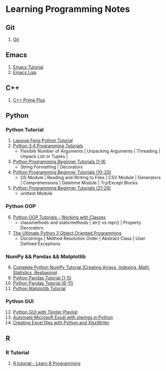 # Learning Programming Notes
## Git
1. [Git](https://github.com/AdamYuWen/LearningProgramming/blob/master/git.md)
## Emacs
1. [Emacs Tutorial](https://github.com/AdamYuWen/LearningProgramming/blob/master/emacs_tutorial.md)
2. [Emacs Lisp](https://learnxinyminutes.com/docs/elisp/)
## C++
1. [C++ Prime Plus](https://github.com/AdamYuWen/CPP_Primer_Plus)
## Python
### Python Tutorial
1. [Liaoxue Feng Python Tutorial](https://github.com/AdamYuWen/LearningProgramming/blob/master/Python/Liaoxue%20Feng%20Python%20Tutorial%20Exercises.ipynb)
2. [Python 3.4 Programming Tutorials](https://github.com/AdamYuWen/LearningProgramming/blob/master/Python/Python%203.4%20Programming%20Tutorials.ipynb)
	- Flexible Number of Arguments | Unpacking Arguments | Threading | Unpack List or Tuples | 
3. [Python Programming Beginner Tutorials (1-9)](https://github.com/AdamYuWen/LearningProgramming/blob/master/Python/Python%20Programming%20Beginner%20Tutorials%20(1-9).ipynb)
	- String Formatting | Decorators
4. [Python Programming Beginner Tutorials (10-20)](https://github.com/AdamYuWen/LearningProgramming/blob/master/Python/Python%20Programming%20Beginner%20Tutorials%20(10-20).ipynb)
	- OS Module | Reading and Writing to Files | CSV Module | Generators | Comprehensions | Datetime Module | Try/Except Blocks
5. [Python Programming Beginner Tutorials (21-26)](https://github.com/AdamYuWen/LearningProgramming/blob/master/Python/Python%20Programming%20Beginner%20Tutorials%20(21-26).ipynb)
	- unittest Module
### Python OOP
6. [Python OOP Tutorials - Working with Classes](https://github.com/AdamYuWen/LearningProgramming/blob/master/Python/Python%20OOP%20Tutorials%20-%20Working%20with%20Classes.ipynb)
	- classmethods and staticmethods | str() vs repr() | Property Decorators
7. [The Ultimate Python 3 Object Oriented Programming](https://github.com/AdamYuWen/LearningProgramming/blob/master/Python/The%20Ultimate%20Python%203%20Object%20Oriented%20Programming.ipynb)
	- Docstrings | Method Resolution Order | Abstract Class | User Defined Exceptions
### NumPy && Pandas && Matplotlib
8. [Complete Python NumPy Tutorial (Creating Arrays, Indexing, Math, Statistics, Reshaping)](https://github.com/AdamYuWen/LearningProgramming/blob/master/Python/Complete%20Python%20NumPy%20Tutorial%20(Creating%20Arrays%2C%20Indexing%2C%20Math%2C%20Statistics%2C%20Reshaping).ipynb)
9. [Python Pandas Tutorial (1-5)](https://github.com/AdamYuWen/LearningProgramming/blob/master/Python/Python%20Pandas%20Tutorial%20(1-5).ipynb)
10. [Python Pandas Tutorial (6-11)](https://github.com/AdamYuWen/LearningProgramming/blob/master/Python/Python%20Pandas%20Tutorial%20(6-11).ipynb)
11. [Python Matplotlib Tutorial](https://github.com/AdamYuWen/LearningProgramming/blob/master/Python/Python%20Matplotlib%20Tutorial.ipynb)
### Python GUI
12. [Python GUI with Tkinter Playlist](https://github.com/AdamYuWen/LearningProgramming/blob/master/Python/Python%20GUI%20with%20Tkinter%20Playlist.ipynb)
13. [Automate Microsoft Excel with xlwings in Python](https://github.com/AdamYuWen/LearningProgramming/blob/master/Python/Automate%20Microsoft%20Excel%20with%20xlwings%20in%20Python.ipynb)
14. [Creating Excel files with Python and XlsxWriter](https://github.com/AdamYuWen/LearningProgramming/blob/master/Python/XlsxWriter.pdf)
## R
### R Tutorial
1. [R tutorial - Learn R Programming](https://github.com/AdamYuWen/LearningProgramming/blob/master/R/R%20tutorial%20-%20Learn%20R%20Programming.ipynb)